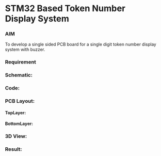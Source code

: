 # STM32 Based Token Number Display System

### AIM
To develop a single sided PCB board for a single digit token number display system with buzzer.

### Requirement

### Schematic:

### Code:

### PCB Layout:

#### TopLayer:

#### BottomLayer:


### 3D View:

### Result:

